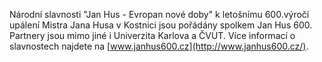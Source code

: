 Národní slavnosti "Jan Hus - Evropan nové doby" k letošnímu 600.výročí upálení
Mistra Jana Husa v Kostnici jsou pořádány spolkem Jan Hus 600. Partnery jsou
mimo jiné i Univerzita Karlova a ČVUT. Více informací o slavnostech najdete na
[www.janhus600.cz](http://www.janhus600.cz/).
